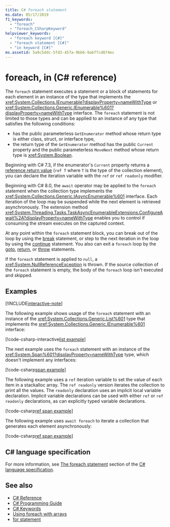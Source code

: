 ```yaml
---
title: C# foreach statement
ms.date: 05/17/2019
f1_keywords:
  - "foreach"
  - "foreach_CSharpKeyword"
helpviewer_keywords:
  - "foreach keyword [C#]"
  - "foreach statement [C#]"
  - "in keyword [C#]"
ms.assetid: 5a9c5ddc-5fd3-457a-9bb6-9abffcd874ec
---
```

# foreach, in (C# reference)

The `foreach` statement executes a statement or a block of statements for each element in an instance of the type that implements the <xref:System.Collections.IEnumerable?displayProperty=nameWithType> or <xref:System.Collections.Generic.IEnumerable%601?displayProperty=nameWithType> interface. The `foreach` statement is not limited to those types and can be applied to an instance of any type that satisfies the following conditions:

- has the public parameterless `GetEnumerator` method whose return type is either class, struct, or interface type,
- the return type of the `GetEnumerator` method has the public `Current` property and the public parameterless `MoveNext` method whose return type is <xref:System.Boolean>.

Beginning with C# 7.3, if the enumerator's `Current` property returns a [reference return value](ref.md#reference-return-values) (`ref T` where `T` is the type of the collection element), you can declare the iteration variable with the `ref` or `ref readonly` modifier.

Beginning with C# 8.0, the `await` operator may be applied to the `foreach` statement when the collection type implements the <xref:System.Collections.Generic.IAsyncEnumerable%601> interface. Each iteration of the loop may be suspended while the next element is retrieved asynchronously. The extension method <xref:System.Threading.Tasks.TaskAsyncEnumerableExtensions.ConfigureAwait%2A?displayProperty=nameWithType> enables you to control if consuming the stream executes on the captured context.

At any point within the `foreach` statement block, you can break out of the loop by using the [break](break.md) statement, or step to the next iteration in the loop by using the [continue](continue.md) statement. You also can exit a `foreach` loop by the [goto](goto.md), [return](return.md), or [throw](throw.md) statements.

If the `foreach` statement is applied to `null`, a <xref:System.NullReferenceException> is thrown. If the source collection of the `foreach` statement is empty, the body of the `foreach` loop isn't executed and skipped.

## Examples

[!INCLUDE[interactive-note](~/includes/csharp-interactive-note.md)]

The following example shows usage of the `foreach` statement with an instance of the <xref:System.Collections.Generic.List%601> type that implements the <xref:System.Collections.Generic.IEnumerable%601> interface:

[!code-csharp-interactive[list example](~/samples/snippets/csharp/keywords/IterationKeywordsExamples.cs#1)]

The next example uses the `foreach` statement with an instance of the <xref:System.Span%601?displayProperty=nameWithType> type, which doesn't implement any interfaces:

[!code-csharp[span example](~/samples/snippets/csharp/keywords/IterationKeywordsExamples.cs#2)]

The following example uses a `ref` iteration variable to set the value of each item in a stackalloc array. The `ref readonly` version iterates the collection to print all the values. The `readonly` declaration uses an implicit local variable declaration. Implicit variable declarations can be used with either `ref` or `ref readonly` declarations, as can explicitly typed variable declarations.

[!code-csharp[ref span example](~/samples/snippets/csharp/keywords/IterationKeywordsExamples.cs#RefSpan)]

The following example uses `await foreach` to iterate a collection that generates each element asynchronously:

[!code-csharp[ref span example](~/samples/snippets/csharp/keywords/IterationKeywordsExamples.cs#AwaitForeach)]

## C# language specification

For more information, see [The foreach statement](~/_csharplang/spec/statements.md#the-foreach-statement) section of the [C# language specification](/dotnet/csharp/language-reference/language-specification/introduction).

## See also

- [C# Reference](../index.md)
- [C# Programming Guide](../../programming-guide/index.md)
- [C# Keywords](index.md)
- [Using foreach with arrays](../../programming-guide/arrays/using-foreach-with-arrays.md)
- [for statement](for.md)
